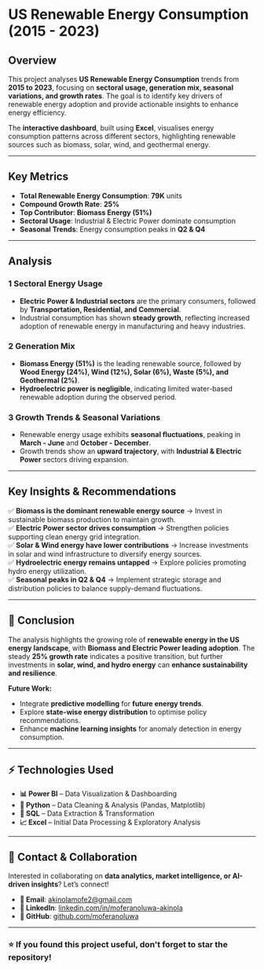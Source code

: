 # US Renewable Energy Consumption (2015 - 2023)  

## Overview  
This project analyses **US Renewable Energy Consumption** trends from **2015 to 2023**, focusing on **sectoral usage, generation mix, seasonal variations, and growth rates**. The goal is to identify key drivers of renewable energy adoption and provide actionable insights to enhance energy efficiency.  

The **interactive dashboard**, built using **Excel**, visualises energy consumption patterns across different sectors, highlighting renewable sources such as biomass, solar, wind, and geothermal energy.  

---

## Key Metrics  
- **Total Renewable Energy Consumption**: **79K** units  
- **Compound Growth Rate**: **25%**  
- **Top Contributor**: **Biomass Energy (51%)**  
- **Sectoral Usage**: Industrial & Electric Power dominate consumption  
- **Seasonal Trends**: Energy consumption peaks in **Q2 & Q4**  

---

## Analysis  

### 1️ **Sectoral Energy Usage**  
- **Electric Power & Industrial sectors** are the primary consumers, followed by **Transportation, Residential, and Commercial**.  
- Industrial consumption has shown **steady growth**, reflecting increased adoption of renewable energy in manufacturing and heavy industries.  

### 2️ **Generation Mix**  
- **Biomass Energy (51%)** is the leading renewable source, followed by **Wood Energy (24%), Wind (12%), Solar (6%), Waste (5%), and Geothermal (2%)**.  
- **Hydroelectric power is negligible**, indicating limited water-based renewable adoption during the observed period.  

### 3️ **Growth Trends & Seasonal Variations**  
- Renewable energy usage exhibits **seasonal fluctuations**, peaking in **March - June** and **October - December**.  
- Growth trends show an **upward trajectory**, with **Industrial & Electric Power** sectors driving expansion.  

---

## Key Insights & Recommendations  

✅ **Biomass is the dominant renewable energy source** → Invest in sustainable biomass production to maintain growth.  
✅ **Electric Power sector drives consumption** → Strengthen policies supporting clean energy grid integration.  
✅ **Solar & Wind energy have lower contributions** → Increase investments in solar and wind infrastructure to diversify energy sources.  
✅ **Hydroelectric energy remains untapped** → Explore policies promoting hydro energy utilization.  
✅ **Seasonal peaks in Q2 & Q4** → Implement strategic storage and distribution policies to balance supply-demand fluctuations.  

---

## 📌 Conclusion  

The analysis highlights the growing role of **renewable energy in the US energy landscape**, with **Biomass and Electric Power leading adoption**. The steady **25% growth rate** indicates a positive transition, but further investments in **solar, wind, and hydro energy** can **enhance sustainability and resilience**.  

**Future Work:**  
- Integrate **predictive modelling** for **future energy trends**.  
- Explore **state-wise energy distribution** to optimise policy recommendations.  
- Enhance **machine learning insights** for anomaly detection in energy consumption.  

---

## ⚡ Technologies Used  
- **📊 Power BI** – Data Visualization & Dashboarding  
- **🐍 Python** – Data Cleaning & Analysis (Pandas, Matplotlib)  
- **📂 SQL** – Data Extraction & Transformation  
- **📈 Excel** – Initial Data Processing & Exploratory Analysis  

---

## 📩 Contact & Collaboration  

Interested in collaborating on **data analytics, market intelligence, or AI-driven insights**? Let’s connect!  

- **📧 Email**: [akinolamofe2@gmail.com](mailto:akinolamofe2@gmail.com)  
- **💼 LinkedIn**: [linkedin.com/in/moferanoluwa-akinola](#)  
- **🚀 GitHub**: [github.com/moferanoluwa](#)  

---

### ⭐ **If you found this project useful, don't forget to star the repository!**
